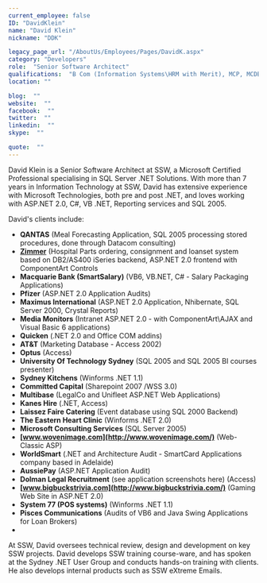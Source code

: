 ```yaml
---
current_employee: false
ID: "DavidKlein"
name: "David Klein"
nickname: "DDK"

legacy_page_url: "/AboutUs/Employees/Pages/DavidK.aspx"
category: "Developers"
role:  "Senior Software Architect"
qualifications:  "B Com (Information Systems\HRM with Merit), MCP, MCDBA"
location: ""

blog:  ""
website:  ""
facebook:  ""
twitter:  ""
linkedin:  ""
skype:  ""

quote:  ""
---
```


David Klein is a Senior Software Architect at SSW, a Microsoft Certified Professional specialising in SQL Server .NET Solutions. With more than 7 years in Information Technology at SSW, David has extensive experience with Microsoft Technologies, both pre and post .NET, and loves working with ASP.NET 2.0, C#, VB .NET, Reporting services and SQL 2005.

David's clients include: 

*   **QANTAS** (Meal Forecasting Application, SQL 2005 processing stored procedures, done through Datacom consulting)
*   **[Zimmer](https://eb.zimmer.com/)** (Hospital Parts ordering, consignment and loanset system based on DB2/AS400 iSeries backend, ASP.NET 2.0 frontend with ComponentArt Controls
*   **Macquarie Bank (SmartSalary)** (VB6, VB.NET, C# - Salary Packaging Applications) 
*   **Pfizer** (ASP.NET 2.0 Application Audits)
*   **Maximus International** (ASP.NET 2.0 Application, Nhibernate, SQL Server 2000, Crystal Reports)
*   **Media Monitors** (Intranet ASP.NET 2.0 - with ComponentArt\AJAX and Visual Basic 6 applications) 
*   **Quicken** (.NET 2.0 and Office COM addins)
*   **AT&T** (Marketing Database - Access 2002)
*   **Optus** (Access)
*   **University Of Technology Sydney** (SQL 2005 and SQL 2005 BI courses presenter) 
*   **Sydney Kitchens** (Winforms .NET 1.1) 
*   **Committed Capital** (Sharepoint 2007 /WSS 3.0)
*   **Multibase** (LegalCo and Unifleet ASP.NET Web Applications) 
*   **Kanes Hire** (.NET, Access)
*   **Laissez Faire Catering** (Event database using SQL 2000 Backend) 
*   **The Eastern Heart Clinic** (Winforms .NET 2.0)
*   **Microsoft Consulting Services** (SQL Server 2005)
*   **[www.wovenimage.com](http://www.wovenimage.com/)** (Web- Classic ASP) 
*   **WorldSmart** (.NET and Architecture Audit - SmartCard Applications company based in Adelaide)
*   **AussiePay** (ASP.NET Application Audit)
*   **Dolman Legal Recruitment** (see application screenshots here) (Access) 
*   **[www.bigbuckstrivia.com](http://www.bigbuckstrivia.com/)** (Gaming Web Site in ASP.NET 2.0) 
*   **System 77 (POS systems)** (Winforms .NET 1.1)
*   **Pisces Communications** (Audits of VB6 and Java Swing Applications for Loan Brokers)
*   

At SSW, David oversees technical review, design and development on key SSW projects. David develops SSW training course-ware, and has spoken at the Sydney .NET User Group and conducts hands-on training with clients. He also develops internal products such as SSW eXtreme Emails. 